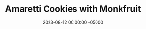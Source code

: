 ---
layout: post
title: "Amaretti Cookies with Monkfruit"
date:   2023-08-12 00:00:00 -05000
categories: 
- Recipes
- Healthier Dessert
permalink: /recipes/amaretti
image: /assets/Food/Healthier Dessert/Amaretti/amaretti-cover.jpg
ing: amaretti-ing
facts: amaretti-facts
Prep: 10
Rest: 60
Cook: 13
Source1: https://www.kitchensanctuary.com/chewy-amaretti-cookies/#recipe
Source2: 
tags: 
- almond
- almond extract
- cookie
- italian
- egg white
- powdered sugar
- stevia
- granular
- monk fruit
- allulose
- erythritol
- granulated monk fruit
Description: Amaretti cookies are an Italian classic at any holiday, and always my favorite dessert at the table. This recipe is identical to the traditional, except with granulated sugar swapped for monk fruit. They're gluten free, don't have any butter or oil, and get their healthy fats from almonds. To use up those leftover yolks, whip up a quick <a href="hollandaise">Greek Yogurt Hollandaise Sauce</a>
Instructions: 
- In a large bowl, mix together the almond flour, sweetener, and salt<br><br>

- In a separate bowl (glass or metal), beat the egg whites on high speed until medium to stiff peaks. Add the extracts to the eggs and beat to mix<br><br>

- Gently fold the egg mixture into the flour mixture with a rubber spatula. Mix gently to just combine. Chill dough in the fridge for an hour<br><br>

- Preheat the oven to 325F and line 2 cookie sheets with parchment paper. In a small bowl, add the powdered sweetener.<br><br>

- Roll each cookie into a small ball and place on baking sheet.  Roll the cookies in sweetener, and place back on the cookie sheet. Lightly flatten with your fingers<br><br>

- Bake for 12-13 minutes, rotating the sheets halfway through. Let cool on pan for 5 minutes, or until you can safely lift them up.  Transfer to a cooling rack<br><br>
- <center><img src="/assets/Food/Healthier Dessert/Amaretti/amaretti-7.jpg" alt="" class="instruction-image"></center>
---